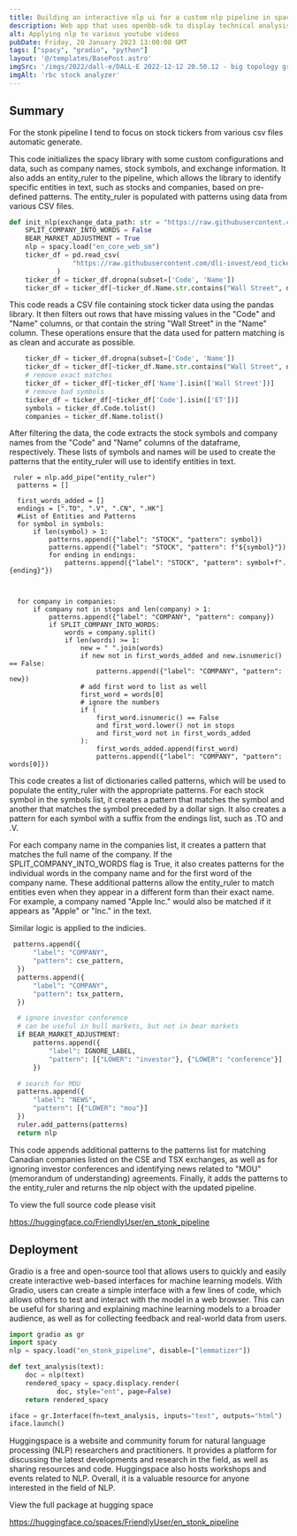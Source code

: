 ```yaml
---
title: Building an interactive nlp ui for a custom nlp pipeline in spacy
description: Web app that uses openbb-sdk to display technical analysis graphs for a given stock
alt: Applying nlp to various youtube videos
pubDate: Friday, 20 January 2023 13:00:00 GMT
tags: ["spacy", "gradio", "python"]
layout: '@/templates/BasePost.astro'
imgSrc: '/imgs/2022/dall-e/DALL·E 2022-12-12 20.50.12 - big topology graph with shapes with paper straws.png'
imgAlt: 'rbc stock analyzer'
---
```



## Summary

For the stonk pipeline I tend to focus on stock tickers from various csv files automatic generate.

This code initializes the spacy library with some custom configurations and data, such as company names, stock symbols, and exchange information. It also adds an entity_ruler to the pipeline, which allows the library to identify specific entities in text, such as stocks and companies, based on pre-defined patterns. The entity_ruler is populated with patterns using data from various CSV files.

```python
def init_nlp(exchange_data_path: str = "https://raw.githubusercontent.com/dli-invest/fin_news_nlp/main/nlp_articles/core/data/exchanges.tsv", indicies_data_path: str = "https://raw.githubusercontent.com/dli-invest/fin_news_nlp/main/nlp_articles/core/data/indicies.tsv"):
    SPLIT_COMPANY_INTO_WORDS = False
    BEAR_MARKET_ADJUSTMENT = True
    nlp = spacy.load("en_core_web_sm")
    ticker_df = pd.read_csv(
                "https://raw.githubusercontent.com/dli-invest/eod_tickers/main/data/us.csv"
            )
    ticker_df = ticker_df.dropna(subset=['Code', 'Name'])
    ticker_df = ticker_df[~ticker_df.Name.str.contains("Wall Street", na=False)]
```

This code reads a CSV file containing stock ticker data using the pandas library. It then filters out rows that have missing values in the "Code" and "Name" columns, or that contain the string "Wall Street" in the "Name" column. These operations ensure that the data used for pattern matching is as clean and accurate as possible.

```python
    ticker_df = ticker_df.dropna(subset=['Code', 'Name'])
    ticker_df = ticker_df[~ticker_df.Name.str.contains("Wall Street", na=False)]
    # remove exact matches
    ticker_df = ticker_df[~ticker_df['Name'].isin(['Wall Street'])]
    # remove bad symbols
    ticker_df = ticker_df[~ticker_df['Code'].isin(['ET'])]
    symbols = ticker_df.Code.tolist()
    companies = ticker_df.Name.tolist()
```

After filtering the data, the code extracts the stock symbols and company names from the "Code" and "Name" columns of the dataframe, respectively. These lists of symbols and names will be used to create the patterns that the entity_ruler will use to identify entities in text.

```
 ruler = nlp.add_pipe("entity_ruler")
  patterns = []

  first_words_added = []
  endings = [".TO", ".V", ".CN", ".HK"]
  #List of Entities and Patterns
  for symbol in symbols:
      if len(symbol) > 1:
          patterns.append({"label": "STOCK", "pattern": symbol})
          patterns.append({"label": "STOCK", "pattern": f"${symbol}"})
          for ending in endings:
              patterns.append({"label": "STOCK", "pattern": symbol+f".{ending}"})



  for company in companies:
      if company not in stops and len(company) > 1:
          patterns.append({"label": "COMPANY", "pattern": company})
          if SPLIT_COMPANY_INTO_WORDS:
              words = company.split()
              if len(words) >= 1:
                  new = " ".join(words)
                  if new not in first_words_added and new.isnumeric() == False:
                      patterns.append({"label": "COMPANY", "pattern": new})
                  # add first word to list as well
                  first_word = words[0]
                  # ignore the numbers
                  if (
                      first_word.isnumeric() == False
                      and first_word.lower() not in stops
                      and first_word not in first_words_added
                  ):
                      first_words_added.append(first_word)
                      patterns.append({"label": "COMPANY", "pattern": words[0]})
```

This code creates a list of dictionaries called patterns, which will be used to populate the entity_ruler with the appropriate patterns. For each stock symbol in the symbols list, it creates a pattern that matches the symbol and another that matches the symbol preceded by a dollar sign. It also creates a pattern for each symbol with a suffix from the endings list, such as .TO and .V.

For each company name in the companies list, it creates a pattern that matches the full name of the company. If the SPLIT_COMPANY_INTO_WORDS flag is True, it also creates patterns for the individual words in the company name and for the first word of the company name. These additional patterns allow the entity_ruler to match entities even when they appear in a different form than their exact name. For example, a company named "Apple Inc." would also be matched if it appears as "Apple" or "Inc." in the text.


Similar logic is applied to the indicies.

```python
 patterns.append({
      "label": "COMPANY",
      "pattern": cse_pattern,
  })
  patterns.append({
      "label": "COMPANY",
      "pattern": tsx_pattern,
  })

  # ignore investor conference
  # can be useful in bull markets, but not in bear markets
  if BEAR_MARKET_ADJUSTMENT:
      patterns.append({
          "label": IGNORE_LABEL,
          "pattern": [{"LOWER": "investor"}, {"LOWER": "conference"}]
      })

  # search for MOU
  patterns.append({
      "label": "NEWS",
      "pattern": [{"LOWER": "mou"}]
  })
  ruler.add_patterns(patterns)
  return nlp
```

This code appends additional patterns to the patterns list for matching Canadian companies listed on the CSE and TSX exchanges, as well as for ignoring investor conferences and identifying news related to "MOU" (memorandum of understanding) agreements. Finally, it adds the patterns to the entity_ruler and returns the nlp object with the updated pipeline.

To view the full source code please visit

https://huggingface.co/FriendlyUser/en_stonk_pipeline


## Deployment
Gradio is a free and open-source tool that allows users to quickly and easily create interactive web-based interfaces for machine learning models. With Gradio, users can create a simple interface with a few lines of code, which allows others to test and interact with the model in a web browser. This can be useful for sharing and explaining machine learning models to a broader audience, as well as for collecting feedback and real-world data from users.


```python
import gradio as gr
import spacy
nlp = spacy.load("en_stonk_pipeline", disable=["lemmatizer"])

def text_analysis(text):
    doc = nlp(text)
    rendered_spacy = spacy.displacy.render(
            doc, style="ent", page=False)
    return rendered_spacy

iface = gr.Interface(fn=text_analysis, inputs="text", outputs="html")
iface.launch()
```

Huggingspace is a website and community forum for natural language processing (NLP) researchers and practitioners. It provides a platform for discussing the latest developments and research in the field, as well as sharing resources and code. Huggingspace also hosts workshops and events related to NLP. Overall, it is a valuable resource for anyone interested in the field of NLP.


View the full package at hugging space

https://huggingface.co/spaces/FriendlyUser/en_stonk_pipeline